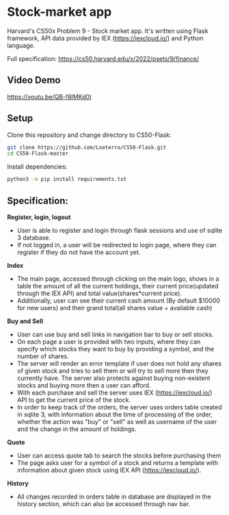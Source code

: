 # Stock-market app

Harvard's CS50x Problem 9 - Stock market app. It's written using Flask framework, API data provided by IEX (https://iexcloud.io/) and Python language.

Full specification: https://cs50.harvard.edu/x/2022/psets/9/finance/

## Video Demo

https://youtu.be/QB-f8lMKd0I

## Setup

Clone this repository and change directory to CS50-Flask: 

```bash
git clone https://github.com/Looterro/CS50-Flask.git
cd CS50-Flask-master
```

Install dependencies:
```bash
python3 -m pip install requirements.txt
```

## Specification:

**Register, login, logout** 
- User is able to register and login through flask sessions and use of sqlite 3 database.
- If not logged in, a user will be redirected to login page, where they can register if they do not have the account yet.

**Index** 
- The main page, accessed through clicking on the main logo, shows in a table the amount of all the current holdings, their current price(updated through the IEX API) and total value(shares*current price).
- Additionally, user can see their current cash amount (By default $10000 for new users) and their grand total(all shares value + available cash)

**Buy and Sell** 
- User can use buy and sell links in navigation bar to buy or sell stocks.
- On each page a user is provided with two inputs, where they can specify which stocks they want to buy by providing a symbol, and the number of shares.
- The server will render an error template if user does not hold any shares of given stock and tries to sell them or will try to sell more then they currently have. The server also protects against buying non-existent stocks and buying more then a user can afford.
- With each purchase and sell the server uses IEX (https://iexcloud.io/) API to get the current price of the stock.
- In order to keep track of the orders, the server uses orders table created in sqlite 3, with information about the time of processing of the order, whether the action was "buy" or "sell" as well as username of the user and the change in the amount of holdings.

**Quote** 
- User can access quote tab to search the stocks before purchasing them
- The page asks user for a symbol of a stock and returns a template with information about given stock using IEX API (https://iexcloud.io/).

**History** 
- All changes recorded in orders table in database are displayed in the history section, which can also be accessed through nav bar.
